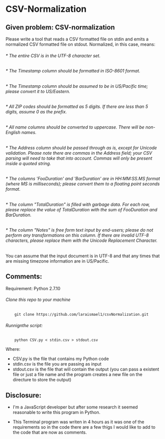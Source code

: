 # CSV-Normalization


## Given problem: CSV-normalization
Please write a tool that reads a CSV formatted file on stdin and emits a normalized CSV formatted file on stdout. Normalized, in this case, means:

###### * The entire CSV is in the UTF-8 character set.
###### * The Timestamp column should be formatted in ISO-8601 format.
###### * The Timestamp column should be assumed to be in US/Pacific time; please convert it to US/Eastern.
###### * All ZIP codes should be formatted as 5 digits. If there are less than 5 digits, assume 0 as the prefix.
###### * All name columns should be converted to uppercase. There will be non-English names.
###### * The Address column should be passed through as is, except for Unicode validation. Please note there are commas in the Address field; your CSV parsing will need to take that into account. Commas will only be present inside a quoted string.
###### * The columns 'FooDuration' and 'BarDuration' are in HH:MM:SS.MS format (where MS is milliseconds); please convert them to a floating point seconds format.
###### * The column "TotalDuration" is filled with garbage data. For each row, please replace the value of TotalDuration with the sum of FooDuration and BarDuration.
###### * The column "Notes" is free form text input by end-users; please do not perform any transformations on this column. If there are invalid UTF-8 characters, please replace them with the Unicode Replacement Character.


You can assume that the input document is in UTF-8 and that any times that are missing timezone information are in US/Pacific.

## Comments:

 Requirement:
Python 2.7.10


###### Clone this repo to your machine
```
	git clone https://github.com/laraismael1/csvNormalization.git
```
###### Runnignthe script:

```
	python CSV.py < stdin.csv > stdout.csv
```

Where:

- CSV.py is the file that contains my Python code
- stdin.csv is the file you are passing as input
- stdout.csv is the file that will contain the output (you can pass a existent file or just a file name and the program creates a new file on the directure to store the output)


## Disclosure:

* I'm a JavaScript developer but after some research it seemed reasonable to write this program in Python.

* This Terminal program was writen in 4 hours as it was one of the requirements so in the code there are a few thigs I would like to add to the code that are now as comments.

